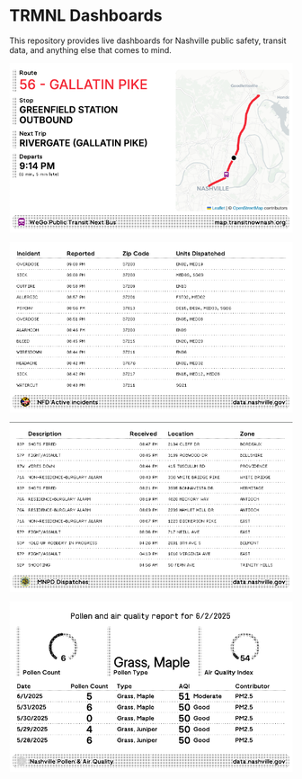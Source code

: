 # TRMNL Dashboards

This repository provides live dashboards for Nashville public safety, transit data, and anything else that comes to mind.

![next-bus](next-bus/screenshot.png)

![nfd-incidents](nfd-incidents/screenshot.png)

![mnpd-dispatches](mnpd-dispatches/screenshot.png)

![pollen-aqi](pollen-aqi/screenshot.png)

